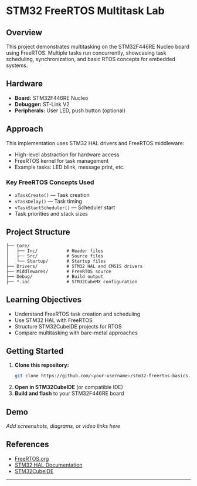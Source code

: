 
# STM32 FreeRTOS Multitask Lab

## Overview
This project demonstrates multitasking on the STM32F446RE Nucleo board using FreeRTOS. Multiple tasks run concurrently, showcasing task scheduling, synchronization, and basic RTOS concepts for embedded systems.

## Hardware
- **Board:** STM32F446RE Nucleo
- **Debugger:** ST-Link V2
- **Peripherals:** User LED, push button (optional)

## Approach
This implementation uses STM32 HAL drivers and FreeRTOS middleware:
- High-level abstraction for hardware access
- FreeRTOS kernel for task management
- Example tasks: LED blink, message print, etc.

### Key FreeRTOS Concepts Used
- `xTaskCreate()` — Task creation
- `vTaskDelay()` — Task timing
- `vTaskStartScheduler()` — Scheduler start
- Task priorities and stack sizes

## Project Structure
```
├── Core/
│   ├── Inc/           # Header files
│   ├── Src/           # Source files
│   └── Startup/       # Startup files
├── Drivers/           # STM32 HAL and CMSIS drivers
├── Middlewares/       # FreeRTOS source
├── Debug/             # Build output
├── *.ioc              # STM32CubeMX configuration
```

## Learning Objectives
- Understand FreeRTOS task creation and scheduling
- Use STM32 HAL with FreeRTOS
- Structure STM32CubeIDE projects for RTOS
- Compare multitasking with bare-metal approaches

## Getting Started
1. **Clone this repository:**
   ```sh
   git clone https://github.com/<your-username>/stm32-freertos-basics.git
   ```
2. **Open in STM32CubeIDE** (or compatible IDE)
3. **Build and flash** to your STM32F446RE board

## Demo
*Add screenshots, diagrams, or video links here*

## References
- [FreeRTOS.org](https://www.freertos.org/)
- [STM32 HAL Documentation](https://www.st.com/en/embedded-software/stm32cube-mcu-package.html)
- [STM32CubeIDE](https://www.st.com/en/development-tools/stm32cubeide.html)

---
